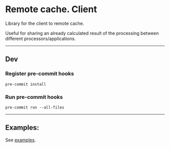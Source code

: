# Remote cache. Client

Library for the client to remote cache.

Useful for sharing an already calculated result of the processing between different processors/applications.

---

## Dev

### Register pre-commit hooks

```shell
pre-commit install
```

### Run pre-commit hooks

```shell
pre-commit run --all-files
```

---

## Examples:

See [examples](./examples).
